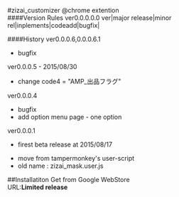 #zizai_customizer
@chrome extention  
####Version Rules
ver0.0.0.0.0
ver|major release|minor rel|inplements|codeadd|bugfix|
  
####History
ver0.0.0.6,0.0.0.6.1
  - bugfix
  
ver0.0.0.5 - 2015/08/30
  - change code4 = "AMP_出品フラグ"  
  
ver0.0.0.4  
  - bugfix  
  - add option menu page - one option  
  
ver0.0.0.1  
  - firest beta release at 2015/08/17  
  
* move from tampermonkey's user-script  
* old name : zizai_mask.user.js  
  
##Installatiton
Get from Google WebStore  
URL:**Limited release**  
  
